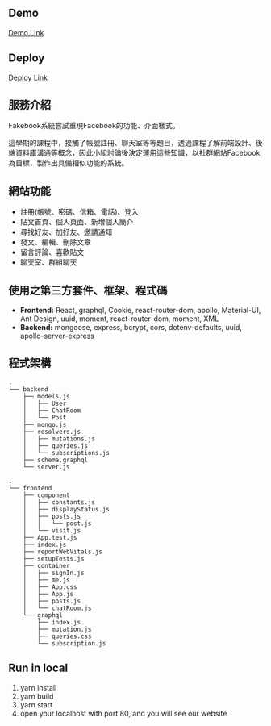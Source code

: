 ## Demo
[Demo Link](https://youtu.be/yEc1Ph_MGXU)

## Deploy
[Deploy Link](https://44.212.241.217)


## 服務介紹
Fakebook系統嘗試重現Facebook的功能、介面樣式。

這學期的課程中，接觸了帳號註冊、聊天室等等題目，透過課程了解前端設計、後端資料庫溝通等概念，因此小組討論後決定運用這些知識，以社群網站Facebook為目標，製作出具備相似功能的系統。

## 網站功能
* 註冊(帳號、密碼、信箱、電話)、登入
* 貼文首頁、個人頁面、新增個人簡介
* 尋找好友、加好友、邀請通知
* 發文、編輯、刪除文章
* 留言評論、喜歡貼文
* 聊天室、群組聊天

## 使用之第三方套件、框架、程式碼
* **Frontend:** React, graphql, Cookie, react-router-dom, apollo, Material-UI, Ant Design, uuid, moment, react-router-dom, moment, XML
* **Backend:** mongoose, express, bcrypt, cors, dotenv-defaults, uuid, apollo-server-express

## 程式架構
```
.
└── backend
    ├── models.js
    │   ├── User
    │   ├── ChatRoom
    │   └── Post
    ├── mongo.js
    ├── resolvers.js
    │   ├── mutations.js
    │   ├── queries.js
    │   └── subscriptions.js
    ├── schema.graphql
    └── server.js

.
└── frontend
    ├── component
    │   ├── constants.js
    │   ├── displayStatus.js
    │   ├── posts.js
    │   │   └── post.js
    │   └── visit.js
    ├── App.test.js
    ├── index.js
    ├── reportWebVitals.js
    ├── setupTests.js
    ├── container
    │   ├── signIn.js
    │   ├── me.js
    │   ├── App.css
    │   ├── App.js
    │   ├── posts.js
    │   └── chatRoom.js
    └── graphql
        ├── index.js
        ├── mutation.js
        ├── queries.css
        └── subscription.js
```


## Run in local
1. yarn install
2. yarn build
3. yarn start
4. open your localhost with port 80, and you will see our website
